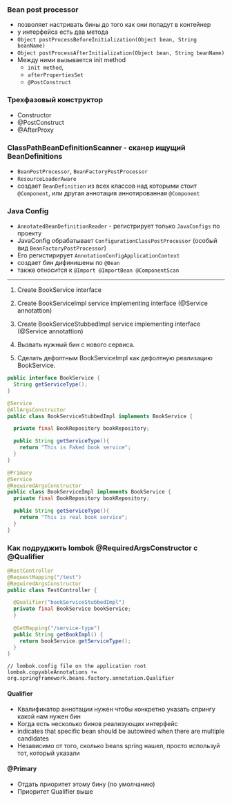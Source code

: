 ### Bean post processor
- позволяет настривать бины до того как они попадут в контейнер
- у интерфейса есть два метода
- `Object postProcessBeforeInitialization(Object bean, String beanName)`
- `Object postProcessAfterInitialization(Object bean, String beanName)`
- Между ними вызывается init method
  - `init method`,
  - `afterPropertiesSet`
  - `@PostConstruct`

### Трехфазовый конструктор
- Constructor
- @PostConstruct
- @AfterProxy

### ClassPathBeanDefinitionScanner - сканер ищущий BeanDefinitions
- `BeanPostProcessor`, `BeanFactoryPostProcessor`
- `ResourceLoaderAware`
- создает `BeanDefinition` из всех классов над которыми стоит `@Component`, или другая аннотация аннотированная `@Component`

### Java Config
- `AnnotatedBeanDefinitionReader` - регистрирует только `JavaConfigs` по проекту
- JavaConfig обрабатывает `ConfigurationClassPostProcessor` (особый вид `BeanFactoryPostProcessor`)
- Его регистирирует `AnnotationConfigApplicationContext`
- создает бин дифинишены по `@Bean`
- также относится к `@Import @ImportBean @ComponentScan`

---- 


1. Create BookService interface
2. Create BookServiceImpl service implementing interface (@Service annotattion)
3. Create BookServiceStubbedImpl service implementing interface (@Service annotattion)

4. Вызвать нужный бин с нового сервиса.
5. Сделать дефолтным BookServiceImpl как дефолтную реализацию BookService.

```Java
public interface BookService {
  String getServiceType();
}

@Service
@AllArgsConstructor
public class BookServiceStubbedImpl implements BookService {

  private final BookRepository bookRepository;

  public String getServiceType(){
    return "This is Faked book service";
  }
}

@Primary
@Service
@RequiredArgsConstructor
public class BookServiceImpl implements BookService {
  private final BookRepository bookRepository;

  public String getServiceType(){
    return "This is real book service";
  }
}
```

### Как подруджить lombok @RequiredArgsConstructor с @Qualifier
```Java
@RestController
@RequestMapping("/test")
@RequiredArgsConstructor
public class TestController {

  @Qualifier("bookServiceStubbedImpl")
  private final BookService bookService;
  }
  
  @GetMapping("/service-type")
  public String getBookImpl() {
    return bookService.getServiceType();
  }
}
```
```
// lombok.config file on the application root 
lombok.copyableAnnotations += org.springframework.beans.factory.annotation.Qualifier
```
#### Qualifier
- Квалификатор аннотации нужен чтобы конкретно указать спрингу какой нам нужен бин
- Когда есть несколько бинов реализующих интерфейс
- indicates that specific bean should be autowired when there are multiple candidates
- Независимо от того, сколько beans spring нашел, просто используй тот, который указали

#### @Primary
- Отдать приоритет этому бину (по умолчанию)
- Приоритет Qualifier выше

